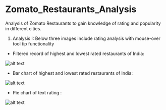 # Zomato_Restaurants_Analysis

Analysis of Zomato Restaurants to gain knowledge of rating and popularity in different cities.

1) Analysis I: Below three images include rating analysis with mouse-over tool tip functionality

- Filtered record of highest and lowest rated restaurants of India:

![alt text](https://github.com/karankharecha/Zomato_Restaurants_Analysis/blob/master/output_files/max_min_rating_csv.png)

- Bar chart of highest and lowest rated restaurants of India:

![alt text](https://github.com/karankharecha/Zomato_Restaurants_Analysis/blob/master/output_files/max_min_rating.png)

- Pie chart of text rating :

![alt text](https://github.com/karankharecha/Zomato_Restaurants_Analysis/blob/master/output_files/text_rating.png)
